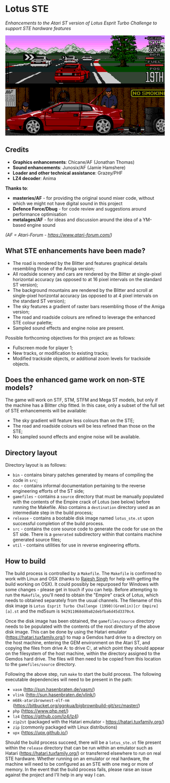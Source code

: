 # Lotus STE

_Enhancements to the Atari ST version of Lotus Esprit Turbo Challenge to support STE hardware features_

![Screenshot of current progress](https://github.com/jonathanopalise/lotus-ste/blob/master/screenshot.png)

## Credits

* **Graphics enhancements**: Chicane/AF (Jonathan Thomas)
* **Sound enhancements**: Junosix/AF (Jamie Hamshere)
* **Loader and other technical assistance**: Grazey/PHF
* **LZ4 decoder**: Anima

**Thanks to**:

* **masteries/AF** - for providing the original sound mixer code, without which we might not have digital sound in this project
* **Defence Force/Dbug** - for code review and suggestions around performance optimisation
* **metalages/AF** - for ideas and discussion around the idea of a YM-based engine sound

_(AF = Atari-Forum - https://www.atari-forum.com/)_

## What STE enhancements have been made?

* The road is rendered by the Blitter and features graphical details resembling those of the Amiga version;
* All roadside scenery and cars are rendered by the Blitter at single-pixel horizontal accuracy (as opposed to at 16 pixel intervals on the standard ST version);
* The background mountains are rendered by the Blitter and scroll at single-pixel horizontal accuracy (as opposed to at 4 pixel intervals on the standard ST version);
* The sky features a gradient of raster bars resembling those of the Amiga version;
* The road and roadside colours are refined to leverage the enhanced STE colour palette;
* Sampled sound effects and engine noise are present.

Possible forthcoming objectives for this project are as follows:

* Fullscreen mode for player 1;
* New tracks, or modification to existing tracks;
* Modified trackside objects, or additional zoom levels for trackside objects.

## Does the enhanced game work on non-STE models?

The game will work on STF, STM, STFM and Mega ST models, but only if the machine has a Blitter chip fitted. In this case, only a subset of the full set of STE enhancements will be available:

* The sky gradient will feature less colours than on the STE;
* The road and roadside colours will be less refined than those on the STE;
* No sampled sound effects and engine noise will be available.

## Directory layout

Directory layout is as follows:

* `bin` - contains binary patches generated by means of compiling the code in `src`;
* `doc` - contains informal documentation pertaining to the reverse engineering efforts of the ST side;
* `gamefiles` - contains a `source` directory that must be manually populated with the contents of the Empire crack of Lotus (see below) before running the Makefile. Also contains a `destination` directory used as an intermediate step in the build process;
* `release` - contains a bootable disk image named `lotus_ste.st` upon successful completion of the build process.
* `src` - contains the core source code to generate the code for use on the ST side. There is a `generated` subdirectory within that contains machine generated source files;
* `util` - contains utilities for use in reverse engineering efforts.

## How to build

The build process is controlled by a `Makefile`. The `Makefile` is confirmed to work with Linux and OSX (thanks to [Rajesh Singh](https://github.com/shockdesign) for help with getting the build working on OSX). It could possibly be repurposed for Windows with some changes - please get in touch if you can help. Before attempting to run the `Makefile`, you'll need to obtain the "Empire" crack of Lotus, which needs to obtained separately from the usual channels. The filename of this disk image is `Lotus Esprit Turbo Challenge (1990)(Gremlin)[cr Empire][a].st` and the md5sum is `942911068dd0a82debfba6d45d3370c4`.

Once the disk image has been obtained, the `gamefiles/source` directory needs to be populated with the contents of the root directory of the above disk image. This can be done by using the Hatari emulator (https://hatari.tuxfamily.org/) to map a Gemdos hard drive to a directory on the host machine, entering the GEM environment on the Atari ST, and copying the files from drive A: to drive C:, at which point they should appear on the filesystem of the host machine, within the directory assigned to the Gemdos hard drive. The files will then need to be copied from this location to the `gamefiles/source` directory.

Following the above step, run `make` to start the build process. The following executable dependencies will need to be present in the path:

- `vasm` (http://sun.hasenbraten.de/vasm/)
- `vlink` (http://sun.hasenbraten.de/vlink/)
- `m68k-ataribrownest-elf-nm` (https://bitbucket.org/ggnkua/bigbrownbuild-git/src/master/)
- `php` (https://www.php.net/)
- `lz4` (https://github.com/lz4/lz4)
- `zip2st` (packaged with the Hatari emulator - https://hatari.tuxfamily.org/)
- `zip` (commonly packaged with Linux distributions)
- `upx` (https://upx.github.io/)

Should the build process succeed, there will be a `lotus_ste.st` file present within the `release` directory that can be run within an emulator such as Hatari (https://hatari.tuxfamily.org/) or transferred elsewhere to run on real STE hardware. Whether running on an emulator or real hardware, the machine will need to be configured as an STE with one meg or more of memory. In the event that the build process fails, please raise an issue against the project and I'll help in any way I can.
